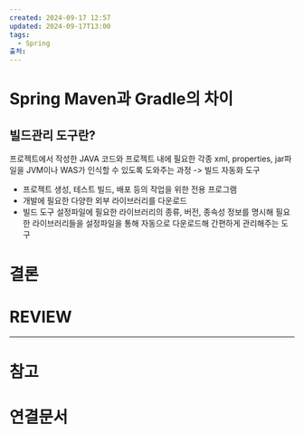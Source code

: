 ```yaml
---
created: 2024-09-17 12:57
updated: 2024-09-17T13:00
tags:
  - Spring
출처: 
---
```

# Spring Maven과 Gradle의 차이
## 빌드관리 도구란?
프로젝트에서 작성한 JAVA 코드와 프로젝트 내에 필요한 각종 xml, properties, jar파일을 JVM이나 WAS가 인식할 수 있도록 도와주는 과정 -> 빌드 자동화 도구

- 프로젝트 생성, 테스트 빌드, 배포 등의 작업을 위한 전용 프로그램
- 개발에 필요한 다양한 외부 라이브러리를 다운로드
- 빌드 도구 설정파일에 필요한 라이브러리의 종류, 버전, 종속성 정보를 명시해 필요한 라이브러리들을 설정파일을 통해 자동으로 다운로드해 간편하게 관리해주는 도구




# 결론

# REVIEW


---
# 참고

# 연결문서
